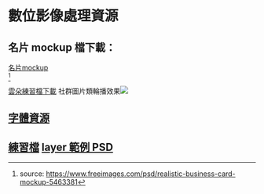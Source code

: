 # 數位影像處理資源

## 名片 mockup 檔下載：
<a href="https://dip.project.solmag.tw/mockup-businesscard.zip" download>名片mockup</a><br>[^1]

<a href="https://dip.project.solmag.tw/i/cloud.png" download>雲朵練習檔下載</a>
社群圖片類輪播效果<img src="i/Kapture 2024-10-14 at 21.59.27.gif">

## [字體資源](font-resources.md)
<a href="https://dip.project.solmag.tw/i/newjeans.png" download>練習檔</a>
<a href="https://dip.project.solmag.tw/layer.psd" download>layer 範例 PSD</a>
---
[^1]:source: <https://www.freeimages.com/psd/realistic-business-card-mockup-5463381>
